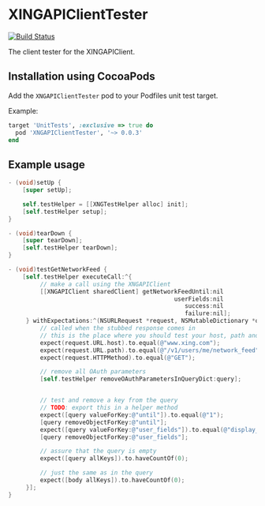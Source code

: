 XINGAPIClientTester
===================

[![Build Status](https://travis-ci.org/xing/XINGAPIClientTester.svg)](https://travis-ci.org/xing/XINGAPIClientTester)

The client tester for the XINGAPIClient.

## Installation using CocoaPods

Add the `XNGAPIClientTester` pod to your Podfiles unit test target.

Example:

```ruby
target 'UnitTests', :exclusive => true do
  pod 'XNGAPIClientTester', '~> 0.0.3'
end
```

## Example usage

```objective-c
- (void)setUp {
    [super setUp];

	self.testHelper = [[XNGTestHelper alloc] init];
	[self.testHelper setup];
}

- (void)tearDown {
    [super tearDown];
    [self.testHelper tearDown];
}

- (void)testGetNetworkFeed {
    [self.testHelper executeCall:^{
         // make a call using the XNGAPIClient
         [[XNGAPIClient sharedClient] getNetworkFeedUntil:nil
                                               userFields:nil
                                                  success:nil
                                                  failure:nil];
     } withExpectations:^(NSURLRequest *request, NSMutableDictionary *query, NSMutableDictionary *body) {
         // called when the stubbed response comes in
         // this is the place where you should test your host, path and HTTP method
         expect(request.URL.host).to.equal(@"www.xing.com");
         expect(request.URL.path).to.equal(@"/v1/users/me/network_feed");
         expect(request.HTTPMethod).to.equal(@"GET");

         // remove all OAuth parameters
         [self.testHelper removeOAuthParametersInQueryDict:query];


         // test and remove a key from the query
         // TODO: export this in a helper method
         expect([query valueForKey:@"until"]).to.equal(@"1");
         [query removeObjectForKey:@"until"];
         expect([query valueForKey:@"user_fields"]).to.equal(@"display_name");
         [query removeObjectForKey:@"user_fields"];

         // assure that the query is empty
         expect([query allKeys]).to.haveCountOf(0);

         // just the same as in the query
         expect([body allKeys]).to.haveCountOf(0);
     }];
}
```
